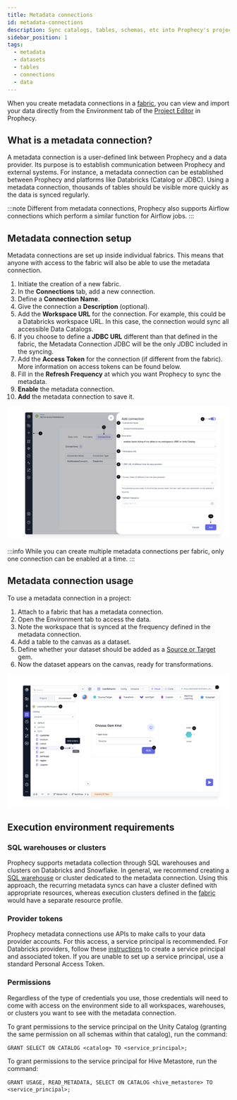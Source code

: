 ```yaml
---
title: Metadata connections
id: metadata-connections
description: Sync catalogs, tables, schemas, etc into Prophecy's project viewer
sidebar_position: 1
tags:
  - metadata
  - datasets
  - tables
  - connections
  - data
---
```


When you create metadata connections in a [fabric](docs/getting-started/concepts/fabrics/fabrics.md), you can view and import your data directly from the Environment tab of the [Project Editor](/docs/getting-started/concepts/project/project.md#project-editor) in Prophecy.

## What is a metadata connection?

A metadata connection is a user-defined link between Prophecy and a data provider. Its purpose is to establish communication between Prophecy and external systems. For instance, a metadata connection can be established between Prophecy and platforms like Databricks (Catalog or JDBC). Using a metadata connection, thousands of tables should be visible more quickly as the data is synced regularly.

:::note
Different from metadata connections, Prophecy also supports Airflow connections which perform a similar function for Airflow jobs.
:::

## Metadata connection setup

Metadata connections are set up inside individual fabrics. This means that anyone with access to the fabric will also be able to use the metadata connection.

1. Initiate the creation of a new fabric.
1. In the **Connections** tab, add a new connection.
1. Define a **Connection Name**.
1. Give the connection a **Description** (optional).
1. Add the **Workspace URL** for the connection. For example, this could be a Databricks workspace URL. In this case, the connection would sync all accessible Data Catalogs.
1. If you choose to define a **JDBC URL** different than that defined in the fabric, the Metadata Connection JDBC will be the only JDBC included in the syncing.
1. Add the **Access Token** for the connection (if different from the fabric). More information on access tokens can be found below.
1. Fill in the **Refresh Frequency** at which you want Prophecy to sync the metadata.
1. **Enable** the metadata connection.
1. **Add** the metadata connection to save it.

![CreateConnection](./img/1-create-connection.png)

:::info
While you can create multiple metadata connections per fabric, only one connection can be enabled at a time.
:::

## Metadata connection usage

To use a metadata connection in a project:

1. Attach to a fabric that has a metadata connection.
1. Open the Environment tab to access the data.
1. Note the workspace that is synced at the frequency defined in the metadata connection.
1. Add a table to the canvas as a dataset.
1. Define whether your dataset should be added as a [Source or Target](docs/Spark/gems/source-target/source-target.md) gem.
1. Now the dataset appears on the canvas, ready for transformations.

![AddGem](./img/2-add-gem.png)

## Execution environment requirements

### SQL warehouses or clusters

Prophecy supports metadata collection through SQL warehouses and clusters on Databricks and Snowflake. In general, we recommend creating a [SQL warehouse](https://docs.databricks.com/en/sql/admin/create-sql-warehouse.html#create-a-sql-warehouse) or cluster dedicated to the metadata connection. Using this approach, the recurring metadata syncs can have a cluster defined with appropriate resources, whereas execution clusters defined in the [fabric](/docs/getting-started/concepts/fabrics/fabrics.md) would have a separate resource profile.

### Provider tokens

Prophecy metadata connections use APIs to make calls to your data provider accounts. For this access, a service principal is recommended. For Databricks providers, follow these [instructions](https://docs.databricks.com/en/dev-tools/service-principals.html#provision-a-service-principal-for-databricks-automation---databricks-ui) to create a service principal and associated token. If you are unable to set up a service principal, use a standard Personal Access Token.

### Permissions

Regardless of the type of credentials you use, those credentials will need to come with access on the environment side to all workspaces, warehouses, or clusters you want to see with the metadata connection.

To grant permissions to the service principal on the Unity Catalog (granting the same permission on all schemas within that catalog), run the command:

```
GRANT SELECT ON CATALOG <catalog> TO <service_principal>;
```

To grant permissions to the service principal for Hive Metastore, run the command:

```
GRANT USAGE, READ_METADATA, SELECT ON CATALOG <hive_metastore> TO <service_principal>;
```
